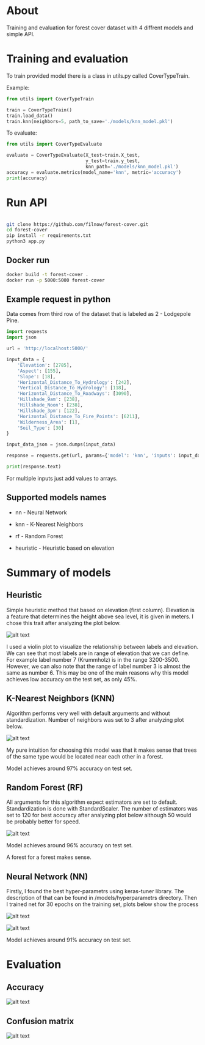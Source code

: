 # About 

Training and evaluation for forest cover dataset with 4 diffrent models and simple API.

# Training and evaluation

To train provided model there is a class in utils.py called CoverTypeTrain.

Example:

```python
from utils import CoverTypeTrain

train = CoverTypeTrain()
train.load_data()
train.knn(neighbors=5, path_to_save='./models/knn_model.pkl')

```
To evaluate:

```python
from utils import CoverTypeEvaluate

evaluate = CoverTypeEvaluate(X_test=train.X_test,
                             y_test=train.y_test,
                             knn_path='./models/knn_model.pkl')
accuracy = evaluate.metrics(model_name='knn', metric='accuracy')
print(accuracy)

```

# Run API

```bash

git clone https://github.com/filnow/forest-cover.git
cd forest-cover
pip install -r requirements.txt
python3 app.py

```
## Docker run

```bash
docker build -t forest-cover .
docker run -p 5000:5000 forest-cover

```

## Example request in python

Data comes from third row of the dataset that is labeled as 2 - Lodgepole Pine.

```python
import requests
import json

url = 'http://localhost:5000/' 

input_data = {
    'Elevation': [2785],
    'Aspect': [155],
    'Slope': [18],
    'Horizontal_Distance_To_Hydrology': [242],
    'Vertical_Distance_To_Hydrology': [118],
    'Horizontal_Distance_To_Roadways': [3090],
    'Hillshade_9am': [238],
    'Hillshade_Noon': [238],
    'Hillshade_3pm': [122],
    'Horizontal_Distance_To_Fire_Points': [6211],
    'Wilderness_Area': [1],
    'Soil_Type': [30]
}

input_data_json = json.dumps(input_data)

response = requests.get(url, params={'model': 'knn', 'inputs': input_data_json})

print(response.text)
```
For multiple inputs just add values to arrays.

## Supported models names

* nn - Neural Network

* knn - K-Nearest Neighbors 

* rf - Random Forest

* heuristic - Heuristic based on elevation

# Summary of models


## Heuristic

Simple heuristic method that based on elevation (first column).
Elevation is a feature that determines the height above sea level, it is given in meters.
I chose this trait after analyzing the plot below.

![alt text](./assets/elevation_by_cover_type.png)

I used a violin plot to visualize the relationship between labels and elevation.
We can see that most labels are in range of elevation that we can define.
For example label number 7 (Krummholz) is in the range 3200-3500.
However, we can also note that the range of label number 3 is almost the same as number 6.
This may be one of the main reasons why this model achieves low accuracy on the test set, as only 45%.


## K-Nearest Neighbors (KNN)

Algorithm performs very well with default arguments and without standardization.
Number of neighbors was set to 3 after analyzing plot below.

![alt text](./assets/knn_neighbors.png)

My pure intuition for choosing this model was that it makes sense that trees of the same type would be located near each other in a forest.

Model achieves around 97% accuracy on test set.


## Random Forest (RF) 

All arguments for this algorithm expect estimators are set to default.
Standardization is done with StandardScaler.
The number of estimators was set to 120 for best accuracy after analyzing plot below although 50 would be probably better for speed.

![alt text](./assets/rf_estimators.png)

Model achieves around 96% accuracy on test set.

A forest for a forest makes sense.


## Neural Network (NN)

Firstly, I found the best hyper-parametrs using keras-tuner library.
The description of that can be found in /models/hyperparametrs directory.
Then I trained net for 30 epochs on the training set, plots below show the process

![alt text](./assets/accuracy_of_nn.png)

![alt text](./assets/loss_of_nn.png)

Model achieves around 91% accuracy on test set.


# Evaluation

## Accuracy

![alt text](./assets/accuracies.png)

## Confusion matrix

![alt text](./assets/confusion_matrices.png)

